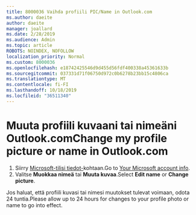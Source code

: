 ```yaml
---
title: 8000036 Vaihda profiili PIC/Name in Outlook.com
ms.author: daeite
author: daeite
manager: joallard
ms.date: 2/28/2019
ms.audience: Admin
ms.topic: article
ROBOTS: NOINDEX, NOFOLLOW
localization_priority: Normal
ms.custom: 8000036
ms.openlocfilehash: e18742425546d9d455d56fdf400338a45361633b
ms.sourcegitcommit: 037331d71f06750d972c0b6278b23bb15c4806ca
ms.translationtype: MT
ms.contentlocale: fi-FI
ms.lasthandoff: 10/18/2019
ms.locfileid: "36511340"
---
```

# <a name="change-my-profile-picture-or-name-in-outlookcom"></a><span data-ttu-id="7f9c1-102">Muuta profiili kuvaani tai nimeäni Outlook.com</span><span class="sxs-lookup"><span data-stu-id="7f9c1-102">Change my profile picture or name in Outlook.com</span></span>

1. <span data-ttu-id="7f9c1-103">Siirry [Microsoft-tilisi tiedot-](https://go.microsoft.com/fwlink/p/?linkid=860841)kohtaan.</span><span class="sxs-lookup"><span data-stu-id="7f9c1-103">Go to [Your Microsoft account info](https://go.microsoft.com/fwlink/p/?linkid=860841).</span></span>
1. <span data-ttu-id="7f9c1-104">Valitse **Muokkaa nimeä** tai **Muuta kuvaa**.</span><span class="sxs-lookup"><span data-stu-id="7f9c1-104">Select **Edit name** or **Change picture**.</span></span>

<span data-ttu-id="7f9c1-105">Jos haluat, että profiili kuvasi tai nimesi muutokset tulevat voimaan, odota 24 tuntia.</span><span class="sxs-lookup"><span data-stu-id="7f9c1-105">Please allow up to 24 hours for changes to your profile photo or name to go into effect.</span></span>